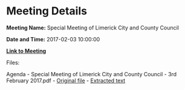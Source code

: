 # Meeting Details

**Meeting Name:** Special Meeting of Limerick City and County Council

**Date and Time:** 2017-02-03 10:00:00

**[Link to Meeting](https://www.limerick.ie/council/whats-on/special-meeting-limerick-city-and-county-council-1)**

Files: 

Agenda - Special Meeting of Limerick City and County Council - 3rd February 2017.pdf - [Original file](https://beta.limerick.ie/sites/default/files/media/documents/2017-04/agenda_-_special_meeting_of_limerick_city_and_county_council_-_3rd_february_2017.pdf) - [Extracted text](./Agenda%20-%20Special%20Meeting%20of%20Limerick%20City%20and%20County%20Council%20-%203rd%20February%202017.md)

